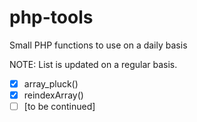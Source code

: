 # php-tools
 Small PHP functions to use on a daily basis

NOTE: List is updated on a regular basis.

- [x] array_pluck()
- [x] reindexArray()
- [ ] [to be continued]
